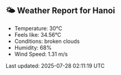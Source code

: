 <!-- WEATHER-START -->
## 🌤 Weather Report for Hanoi

- Temperature: 30°C
- Feels like: 34.56°C
- Conditions: broken clouds
- Humidity: 68%
- Wind Speed: 1.31 m/s

Last updated: 2025-07-28 02:11:19 UTC
<!-- WEATHER-END -->
